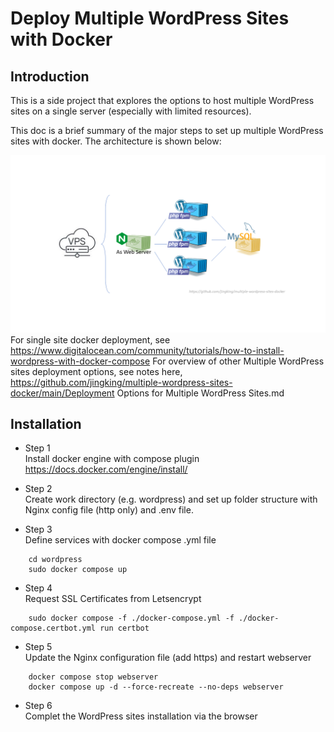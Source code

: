 # Deploy Multiple WordPress Sites with Docker
## Introduction
This is a side project that explores the options to host multiple WordPress sites on a single server (especially with limited resources). 

This doc is a brief summary of the major steps to set up multiple WordPress sites with docker. The architecture is shown below:

![](illustrations/multiple-wordpress-sites-3.2.PNG)
For single site docker deployment, see
https://www.digitalocean.com/community/tutorials/how-to-install-wordpress-with-docker-compose
For overview of other Multiple WordPress sites deployment options, see notes here,  
https://github.com/jingking/multiple-wordpress-sites-docker/main/Deployment Options for Multiple WordPress Sites.md

## Installation
- Step 1<br>
Install docker engine with compose plugin<br>
https://docs.docker.com/engine/install/

- Step 2<br>
Create work directory (e.g. wordpress) and set up folder structure with Nginx config file (http only) and .env file.<br>

- Step 3<br>
Define services with docker compose .yml file<br>
````
    cd wordpress
    sudo docker compose up
````
- Step 4<br> 
Request SSL Certificates from Letsencrypt<br>
````
    sudo docker compose -f ./docker-compose.yml -f ./docker-compose.certbot.yml run certbot
````
- Step 5<br> 
Update the Nginx configuration file (add https) and restart webserver<br>
````
    docker compose stop webserver
    docker compose up -d --force-recreate --no-deps webserver
````
- Step 6<br> 
Complet the WordPress sites installation via the browser<br>

